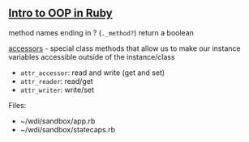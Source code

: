 [**Intro to OOP in Ruby**](https://git.generalassemb.ly/ga-wdi-lessons/ruby-oop)
------

method names ending in ? (`._method?`) return a boolean  

[accessors](https://git.generalassemb.ly/ga-wdi-lessons/ruby-oop#attr_accessor) - special class methods that allow us to make our instance variables accessible outside of the instance/class  
- `attr_accessor`: read and write (get and set)  
- `attr_reader`: read/get  
- `attr_writer`: write/set

Files:  
- ~/wdi/sandbox/app.rb
- ~/wdi/sandbox/statecaps.rb